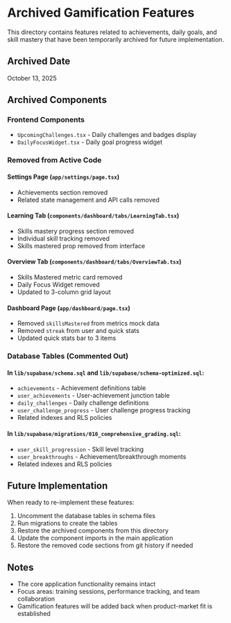 # Archived Gamification Features

This directory contains features related to achievements, daily goals, and skill mastery that have been temporarily archived for future implementation.

## Archived Date
October 13, 2025

## Archived Components

### Frontend Components
- `UpcomingChallenges.tsx` - Daily challenges and badges display
- `DailyFocusWidget.tsx` - Daily goal progress widget

### Removed from Active Code

#### Settings Page (`app/settings/page.tsx`)
- Achievements section removed
- Related state management and API calls removed

#### Learning Tab (`components/dashboard/tabs/LearningTab.tsx`)
- Skills mastery progress section removed
- Individual skill tracking removed
- Skills mastered prop removed from interface

#### Overview Tab (`components/dashboard/tabs/OverviewTab.tsx`)
- Skills Mastered metric card removed
- Daily Focus Widget removed
- Updated to 3-column grid layout

#### Dashboard Page (`app/dashboard/page.tsx`)
- Removed `skillsMastered` from metrics mock data
- Removed `streak` from user and quick stats
- Updated quick stats bar to 3 items

### Database Tables (Commented Out)

#### In `lib/supabase/schema.sql` and `lib/supabase/schema-optimized.sql`:
- `achievements` - Achievement definitions table
- `user_achievements` - User-achievement junction table
- `daily_challenges` - Daily challenge definitions
- `user_challenge_progress` - User challenge progress tracking
- Related indexes and RLS policies

#### In `lib/supabase/migrations/010_comprehensive_grading.sql`:
- `user_skill_progression` - Skill level tracking
- `user_breakthroughs` - Achievement/breakthrough moments
- Related indexes and RLS policies

## Future Implementation

When ready to re-implement these features:

1. Uncomment the database tables in schema files
2. Run migrations to create the tables
3. Restore the archived components from this directory
4. Update the component imports in the main application
5. Restore the removed code sections from git history if needed

## Notes

- The core application functionality remains intact
- Focus areas: training sessions, performance tracking, and team collaboration
- Gamification features will be added back when product-market fit is established

